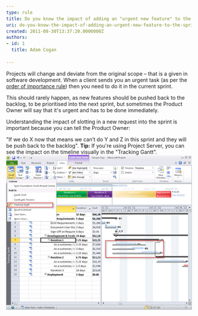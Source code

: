 ```yaml
---
type: rule
title: Do you know the impact of adding an "urgent new feature" to the sprint?
uri: do-you-know-the-impact-of-adding-an-urgent-new-feature-to-the-sprint
created: 2011-08-30T13:37:20.0000000Z
authors:
- id: 1
  title: Adam Cogan

---
```


Projects will change and deviate from the original scope – that is a given in software development. When a client sends you an urgent task (as per the [order of importance rule](/_layouts/15/FIXUPREDIRECT.ASPX?WebId=3dfc0e07-e23a-4cbb-aac2-e778b71166a2&TermSetId=07da3ddf-0924-4cd2-a6d4-a4809ae20160&TermId=dfaed2cc-e5c6-4844-98fc-aa1d89a690eb)) then you need to do it in the current sprint.

This should rarely happen, as new features should be pushed back to the backlog, to be prioritised into the next sprint, but sometimes the Product Owner will say that it's urgent and has to be done immediately.

Understanding the impact of slotting in a new request into the sprint is important because you can tell the Product Owner:

"If we do X now that means we can’t do Y and Z in this sprint and they will be push back to the backlog".
 **Tip:** If you're using Project Server, you can see the impact on the timeline visually in the "Tracking Gantt". ![ Project Server Tracking Gantt tells us the deviations from the baseline estimates](gantt-chart.jpg)
